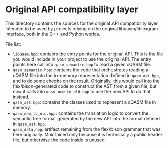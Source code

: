 # Original API compatibility layer

This directory contains the sources for the original API compatibility layer,
intended to be used by projects relying on the original libqasm/liblexgram interface,
both in the C++ and Python worlds.

File list:

 - `libQasm.hpp`: contains the entry points for the original API.
   This is the file you would include in your project to use the original API.
   The entry points here call into `qasm_semantic.hpp` to read a given cQASM file.
 - `qasm_semantic.hpp`: contains the code that orchestrates reading a cQASM file into the in-memory representation
   defined in `qasm_ast.hpp`, and to do some checks on the result.
   Originally, this would call into the flex/bison-generated code to construct the AST from a given file,
   but now it calls into `qasm_new_to_old.hpp` to use the new API to do that instead.
 - `qasm_ast.hpp`: contains the classes used to represent a cQASM file in memory.
 - `qasm_new_to_old.hpp`: contains the translation logic to convert the semantic tree format generated by the new API
   into the format defined in `qasm_ast.hpp`.
 - `qasm_data.hpp`: artifact remaining from the flex/bison grammar that was here originally.
   Maintained only because it is technically a public header file, but otherwise the code inside is unused.
